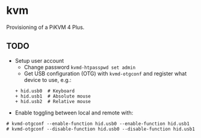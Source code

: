 # kvm

Provisioning of a PiKVM 4 Plus.

## TODO

* Setup user account
  * Change password `kvmd-htpasspwd set admin`
  * Get USB configuration (OTG) with `kvmd-otgconf` and register what device to use, e.g.:
  ```shell
  + hid.usb0  # Keyboard
  + hid.usb1  # Absolute mouse
  + hid.usb2  # Relative mouse
  ```
* Enable toggling between local and remote with:
```shell
# kvmd-otgconf --enable-function hid.usb0 --enable-function hid.usb1
# kvmd-otgconf --disable-function hid.usb0 --disable-function hid.usb1
```

